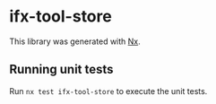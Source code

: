 # ifx-tool-store

This library was generated with [Nx](https://nx.dev).

## Running unit tests

Run `nx test ifx-tool-store` to execute the unit tests.
